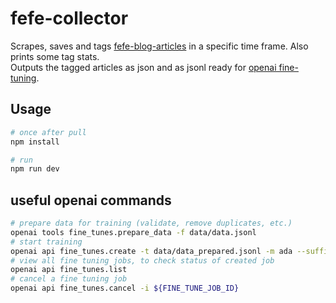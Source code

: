# fefe-collector

Scrapes, saves and tags [fefe-blog-articles](https://blog.fefe.de/) in a specific time frame. Also prints some tag stats.  
Outputs the tagged articles as json and as jsonl ready for [openai fine-tuning](https://platform.openai.com/docs/guides/fine-tuning).

## Usage

```bash
# once after pull
npm install

# run
npm run dev
```

## useful openai commands
```bash
# prepare data for training (validate, remove duplicates, etc.)
openai tools fine_tunes.prepare_data -f data/data.jsonl
# start training
openai api fine_tunes.create -t data/data_prepared.jsonl -m ada --suffix fefe-2
# view all fine tuning jobs, to check status of created job
openai api fine_tunes.list
# cancel a fine tuning job
openai api fine_tunes.cancel -i ${FINE_TUNE_JOB_ID}
```